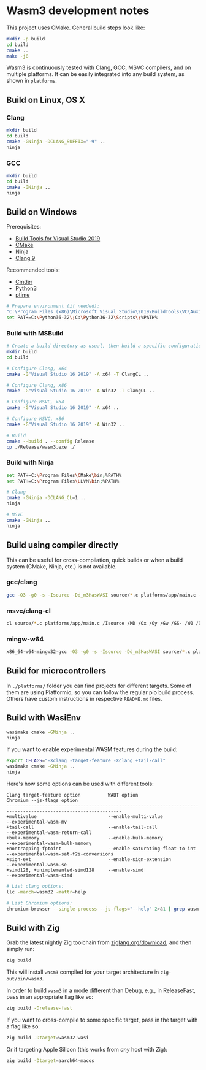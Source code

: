 # Wasm3 development notes

This project uses CMake.
General build steps look like:
```sh
mkdir -p build
cd build
cmake ..
make -j8
```

Wasm3 is continuously tested with Clang, GCC, MSVC compilers, and on multiple platforms.
It can be easily integrated into any build system, as shown in `platforms`.

## Build on Linux, OS X

### Clang

```sh
mkdir build
cd build
cmake -GNinja -DCLANG_SUFFIX="-9" ..
ninja
```

### GCC

```sh
mkdir build
cd build
cmake -GNinja ..
ninja
```

## Build on Windows

Prerequisites:
- [Build Tools for Visual Studio 2019](https://visualstudio.microsoft.com/downloads/#build-tools-for-visual-studio-2019)
- [CMake](https://cmake.org/download/)
- [Ninja](https://github.com/ninja-build/ninja/releases)
- [Clang 9](https://releases.llvm.org/download.html#9.0.0)

Recommended tools:
- [Cmder](https://cmder.net/)
- [Python3](https://www.python.org/downloads/)
- [ptime](http://www.pc-tools.net/win32/ptime/)

```sh
# Prepare environment (if needed):
"C:\Program Files (x86)\Microsoft Visual Studio\2019\BuildTools\VC\Auxiliary\Build\vcvars64.bat"
set PATH=C:\Python36-32\;C:\Python36-32\Scripts\;%PATH%
```

### Build with MSBuild

```sh
# Create a build directory as usual, then build a specific configuration
mkdir build
cd build

# Configure Clang, x64
cmake -G"Visual Studio 16 2019" -A x64 -T ClangCL ..

# Configure Clang, x86
cmake -G"Visual Studio 16 2019" -A Win32 -T ClangCL ..

# Configure MSVC, x64
cmake -G"Visual Studio 16 2019" -A x64 ..

# Configure MSVC, x86
cmake -G"Visual Studio 16 2019" -A Win32 ..

# Build
cmake --build . --config Release
cp ./Release/wasm3.exe ./
```

### Build with Ninja

```sh
set PATH=C:\Program Files\CMake\bin;%PATH%
set PATH=C:\Program Files\LLVM\bin;%PATH%

# Clang
cmake -GNinja -DCLANG_CL=1 ..
ninja

# MSVC
cmake -GNinja ..
ninja
```

## Build using compiler directly

This can be useful for cross-compilation, quick builds or when a build system (CMake, Ninja, etc.) is not available.

### gcc/clang
```sh
gcc -O3 -g0 -s -Isource -Dd_m3HasWASI source/*.c platforms/app/main.c -lm -o wasm3
```

### msvc/clang-cl
```sh
cl source/*.c platforms/app/main.c /Isource /MD /Ox /Oy /Gw /GS- /W0 /Dd_m3HasWASI /Fewasm3.exe /link advapi32.lib
```

### mingw-w64
```sh
x86_64-w64-mingw32-gcc -O3 -g0 -s -Isource -Dd_m3HasWASI source/*.c platforms/app/main.c -lm -lpthread -static -o wasm3.exe
```

## Build for microcontrollers

In `./platforms/` folder you can find projects for different targets. Some of them are using Platformio, so you can follow the regular pio build process. Others have custom instructions in respective `README.md` files.

## Build with WasiEnv

```sh
wasimake cmake -GNinja ..
ninja
```

If you want to enable experimental WASM features during the build:

```sh
export CFLAGS="-Xclang -target-feature -Xclang +tail-call"
wasimake cmake -GNinja ..
ninja
```

Here's how some options can be used with different tools:

```log
Clang target-feature option          WABT option                        Chromium --js-flags option
----------------------------------------------------------------------------------------------------------------
+multivalue                          --enable-multi-value               --experimental-wasm-mv
+tail-call                           --enable-tail-call                 --experimental-wasm-return-call
+bulk-memory                         --enable-bulk-memory               --experimental-wasm-bulk-memory
+nontrapping-fptoint                 --enable-saturating-float-to-int   --experimental-wasm-sat-f2i-conversions
+sign-ext                            --enable-sign-extension            --experimental-wasm-se
+simd128, +unimplemented-simd128     --enable-simd                      --experimental-wasm-simd
```

```sh
# List clang options:
llc -march=wasm32 -mattr=help

# List Chromium options:
chromium-browser --single-process --js-flags="--help" 2>&1 | grep wasm
```

## Build with Zig

Grab the latest nightly Zig toolchain from [ziglang.org/download], and then simply run:

[ziglang.org/download]: https://ziglang.org/download/

```sh
zig build
```

This will install `wasm3` compiled for your target architecture in `zig-out/bin/wasm3`.

In order to build `wasm3` in a mode different than Debug, e.g., in ReleaseFast, pass in
an appropriate flag like so:

```sh
zig build -Drelease-fast
```

If you want to cross-compile to some specific target, pass in the target with a flag like so:

```sh
zig build -Dtarget=wasm32-wasi
```

Or if targeting Apple Silicon (this works from *any* host with Zig):

```sh
zig build -Dtarget=aarch64-macos
```
